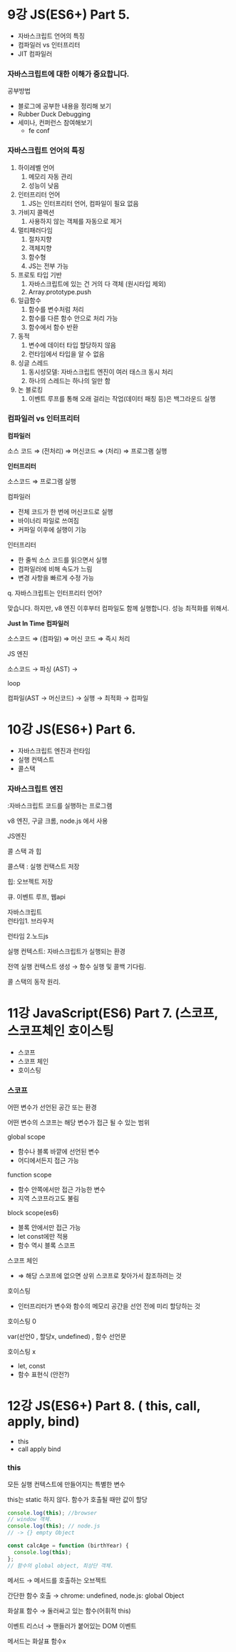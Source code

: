 # 9강 JS(ES6+) Part 5.

- 자바스크립트 언어의 특징
- 컴파일러 vs 인터프리터
- JIT 컴파일러

### 자바스크립트에 대한 이해가 중요합니다.

공부방법

- 블로그에 공부한 내용을 정리해 보기
- Rubber Duck Debugging
- 세미나, 컨퍼런스 참여해보기
  - fe conf

### 자바스크립트 언어의 특징

1. 하이레벨 언어
   1. 메모리 자동 관리
   2. 성능이 낮음
2. 인터프리터 언어
   1. JS는 인터프리터 언어, 컴파일이 필요 없음
3. 가비지 콜렉션
   1. 사용하지 않는 객체를 자동으로 제거
4. 멀티패러다임
   1. 절차지향
   2. 객체지향
   3. 함수형
   4. JS는 전부 가능
5. 프로토 타입 기반
   1. 자바스크립트에 있는 건 거의 다 객체 (원시타입 제외)
   2. Array.prototype.push
6. 일급함수
   1. 함수를 변수처럼 처리
   2. 함수를 다른 함수 안으로 처리 가능
   3. 함수에서 함수 반환
7. 동적
   1. 변수에 데이터 타입 할당하지 않음
   2. 런타임에서 타입을 알 수 없음
8. 싱글 스레드
   1. 동시성모델: 자바스크립트 엔진이 여러 태스크 동시 처리
   2. 하나의 스레드는 하나의 일만 함
9. 논 블로킹
   1. 이벤트 루프를 통해 오래 걸리는 작업(데이터 패칭 등)은 백그라운드 실행

### 컴파일러 vs 인터프리터

**컴파일러**

소스 코드 ⇒ (전처리) ⇒ 머신코드 ⇒ (처리) ⇒ 프로그램 실행

**인터프리터**

소스코드 ⇒ 프로그램 실행

컴파일러

- 전체 코드가 한 번에 머신코드로 실행
- 바이너리 파일로 쓰여짐
- 커파일 이후에 실행이 기능

인터프리터

- 한 줄씩 소스 코드를 읽으면서 실행
- 컴파일러에 비해 속도가 느림
- 변경 사항을 빠르게 수정 가능

q. 자바스크립트는 인터프리터 언어?

맞습니다. 하지만, v8 엔진 이후부터 컴파일도 함께 실행합니다. 성능 최적화를 위해서.

**Just In Time 컴파일러**

소스코드 ⇒ (컴파일) ⇒ 머신 코드 ⇒ 즉시 처리

JS 엔진

소스코드 → 파싱 (AST) →

loop

컴파일(AST → 머신코드) → 실행 → 최적화 → 컴파일

# 10강 JS(ES6+) Part 6.

- 자바스크립트 엔진과 런타임
- 실행 컨텍스트
- 콜스택

### 자바스크립트 엔진

:자바스크립트 코드를 실행하는 프로그램

v8 엔진, 구글 크롬, node.js 에서 사용

JS엔진

콜 스택 과 힙

콜스택 : 실행 컨택스트 저장

힙: 오브젝트 저장

큐. 이벤트 루프, 웹api

자바스크립트  
런타임1. 브라우저

런타임 2.노드js

실행 컨텍스트: 자바스크립트가 실행되는 환경

전역 실행 컨텍스트 생성 → 함수 실행 및 콜백 기다림.

콜 스택의 동작 원리.

# 11강 JavaScript(ES6) Part 7. (스코프, 스코프체인 호이스팅

- 스코프
- 스코프 체인
- 호이스팅

### 스코프

어떤 변수가 선언된 공간 또는 환경

어떤 변수의 스코프는 해당 변수가 접근 될 수 있는 범위

global scope

- 함수나 블록 바깥에 선언된 변수
- 어디에서든지 접근 가능

function scope

- 함수 안쪽에서만 접근 가능한 변수
- 지역 스코프라고도 불림

block scope(es6)

- 블록 안에서만 접근 가능
- let const에만 적용
- 함수 역시 블록 스코프

스코프 체인

- ⇒ 해당 스코프에 없으면 상위 스코프로 찾아가서 참조하려는 것

호이스팅

- 인터프리터가 변수와 함수의 메모리 공간을 선언 전에 미리 할당하는 것

호이스팅 0

var(선언0 , 할당x, undefined) , 함수 선언문

호이스팅 x

- let, const
- 함수 표현식 (안전?)

# 12강 JS(ES6+) Part 8. ( this, call, apply, bind)

- this
- call apply bind

### this

모든 실행 컨텍스트에 만들어지는 특별한 변수

this는 static 하지 않다. 함수가 호출될 때만 값이 할당

```jsx
console.log(this); //browser
// window 객체.
console.log(this); // node.js
// -> {} empty Object

const calcAge = function (birthYear) {
  console.log(this);
};
// 함수의 global object, 최상단 객체.
```

메서드 → 메서드를 호출하는 오브젝트

간단한 함수 호출 → chrome: undefined, node.js: global Object

화살표 함수 → 둘러싸고 있는 함수(어휘적 this)

이벤트 리스너 → 핸들러가 붙어있는 DOM 이벤트

메서드는 화살표 함수x
